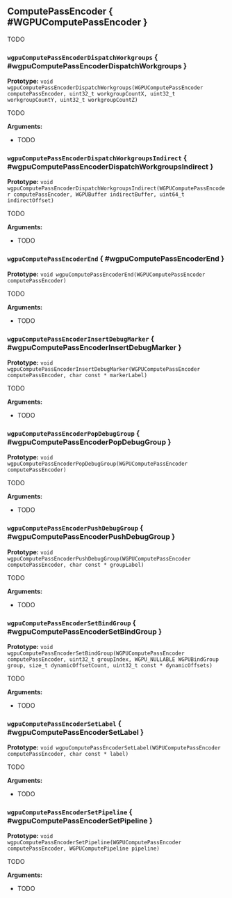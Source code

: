 

## ComputePassEncoder { #WGPUComputePassEncoder }


TODO




### `wgpuComputePassEncoderDispatchWorkgroups` { #wgpuComputePassEncoderDispatchWorkgroups }

**Prototype:** `void wgpuComputePassEncoderDispatchWorkgroups(WGPUComputePassEncoder computePassEncoder, uint32_t workgroupCountX, uint32_t workgroupCountY, uint32_t workgroupCountZ)`


TODO


**Arguments:**

 - TODO




### `wgpuComputePassEncoderDispatchWorkgroupsIndirect` { #wgpuComputePassEncoderDispatchWorkgroupsIndirect }

**Prototype:** `void wgpuComputePassEncoderDispatchWorkgroupsIndirect(WGPUComputePassEncoder computePassEncoder, WGPUBuffer indirectBuffer, uint64_t indirectOffset)`


TODO


**Arguments:**

 - TODO




### `wgpuComputePassEncoderEnd` { #wgpuComputePassEncoderEnd }

**Prototype:** `void wgpuComputePassEncoderEnd(WGPUComputePassEncoder computePassEncoder)`


TODO


**Arguments:**

 - TODO




### `wgpuComputePassEncoderInsertDebugMarker` { #wgpuComputePassEncoderInsertDebugMarker }

**Prototype:** `void wgpuComputePassEncoderInsertDebugMarker(WGPUComputePassEncoder computePassEncoder, char const * markerLabel)`


TODO


**Arguments:**

 - TODO




### `wgpuComputePassEncoderPopDebugGroup` { #wgpuComputePassEncoderPopDebugGroup }

**Prototype:** `void wgpuComputePassEncoderPopDebugGroup(WGPUComputePassEncoder computePassEncoder)`


TODO


**Arguments:**

 - TODO




### `wgpuComputePassEncoderPushDebugGroup` { #wgpuComputePassEncoderPushDebugGroup }

**Prototype:** `void wgpuComputePassEncoderPushDebugGroup(WGPUComputePassEncoder computePassEncoder, char const * groupLabel)`


TODO


**Arguments:**

 - TODO




### `wgpuComputePassEncoderSetBindGroup` { #wgpuComputePassEncoderSetBindGroup }

**Prototype:** `void wgpuComputePassEncoderSetBindGroup(WGPUComputePassEncoder computePassEncoder, uint32_t groupIndex, WGPU_NULLABLE WGPUBindGroup group, size_t dynamicOffsetCount, uint32_t const * dynamicOffsets)`


TODO


**Arguments:**

 - TODO




### `wgpuComputePassEncoderSetLabel` { #wgpuComputePassEncoderSetLabel }

**Prototype:** `void wgpuComputePassEncoderSetLabel(WGPUComputePassEncoder computePassEncoder, char const * label)`


TODO


**Arguments:**

 - TODO




### `wgpuComputePassEncoderSetPipeline` { #wgpuComputePassEncoderSetPipeline }

**Prototype:** `void wgpuComputePassEncoderSetPipeline(WGPUComputePassEncoder computePassEncoder, WGPUComputePipeline pipeline)`


TODO


**Arguments:**

 - TODO




